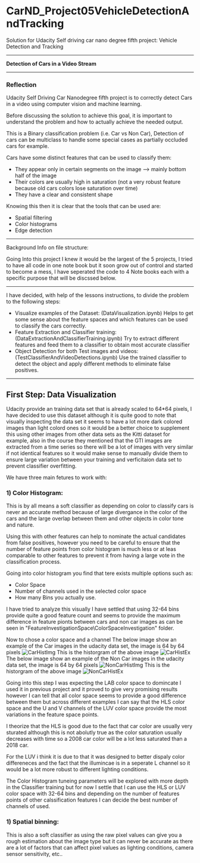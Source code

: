 # CarND_Project05VehicleDetectionAndTracking
Solution for Udacity Self driving car nano degree fifth project: Vehicle Detection and Tracking

---

**Detection of Cars in a Video Stream**

[//]: # (Image References)

[LCS]: https://i.pinimg.com/originals/63/c8/9a/63c89aba0ed994edcfce462b2a4b2b6b.jpg
[CarHistImg]: ./ReportImages/Histogram/CarExample.png
[CarHistEx]: ./ReportImages/Histogram/CarExampleHist.png
[NonCarHistImg]: ./ReportImages/Histogram/NonCarExample.png
[NonCarHistEx]: ./ReportImages/Histogram/NonCarExampleHist.png

---

### Reflection

Udacity Self Driving Car Nanodegree fifth project is to correctly detect Cars in a video using computer vision and machine learning.

Before discussing the solution to achieve this goal, it is important to understand the problem and how to actually achieve the needed output.

This is a Binary classification problem (i.e. Car vs Non Car), Detection of cars can be multiclass to handle some special cases as partially occluded cars for example.

Cars have some distinct features that can be used to classify them:
  * They appear only in certain segments on the image --> mainly bottom half of the image
  * Their colors are usually high in saturation (not a very robust feature because old cars colors lose saturation over time)
  * They have a clear and consistent shape

Knowing this then it is clear that the tools that can be used are:
  * Spatial filtering
  * Color histograms
  * Edge detection

---

Background Info on file structure:

Going Into this project I knew it would be the largest of the 5 projects, I tried to have all code in one note book but it soon grow out of control and started to become a mess, I have seperated the code to 4 Note books each with a specific purpose that will be discssed below.

---

I have decided, with help of the lessons instructions, to divide the problem to the following steps:
  
  * Visualize examples of the Dataset: (DataVisualization.ipynb)
    Helps to get some sense about the feature spaces and which features can be used to classify the cars correctly.
  * Feature Extraction and Classifier training: (DataExtractionAndClassifierTraining.ipynb)
    Try to extract different features and feed them to a classifier to obtain most accurate classifier
  * Object Detection for both Test images and videos: (TestClassifierAndVideoDetections.ipynb)
    Use the trained classifier to detect the object and apply different methods to eliminate false positives.

---

## First Step: Data Visualization

Udacity provide an training data set that is already scaled to 64*64 pixels, I have decided to use this dataset although it is quite good to note that visually inspecting the data set it seems to have a lot more dark colored images than light colord ones so it would be a better choice to supplement this using other images from other data sets as the Kitti dataset for example, also in the course they mentioned that the GTI images are extracted from a time series so there will be a lot of images with very similar if not identical features so it would make sense to manually divide them to ensure large variation between your training and verficitaion data set to prevent classifier overfitting.

We have three main fetures to work with:

### 1) Color Histogram:

This is by all means a soft classifier as depending on color to classify cars is never an accurate method because of large divergance in the color of the cars and the large overlap between them and other objects in color tone and nature.

Using this with other features can help to nominate the actual candidates from false positives, however you need to be careful to ensure that the number of feature points from color histogram is much less or at leas comparable to other features to prevent it from having a large vote in the classification process.

Going into color histogram you find that tere exists multiple options such as:
  * Color Space
  * Number of channels used in the selected color space
  * How many Bins you actually use.

I have tried to analyze this visually I have settled that using 32-64 bins provide quite a good feature count and seems to provide the maximum difference in feature pionts between cars and non car images as can be seen in "FeatureInvestigationSpace\ColorSpaceInvestigation" folder.

Now to chose a color space and a channel
The below image show an example of the Car images in the udacity data set, the image is 64 by 64 pixels
![CarHistImg][CarHistImg]
This is the historgram of the above image
![CarHistEx][CarHistEx]
The below image show an example of the Non Car images in the udacity data set, the image is 64 by 64 pixels
![NonCarHistImg][NonCarHistImg]
This is the historgram of the above image
![NonCarHistEx][NonCarHistEx]

Going into this step I was expecting the LAB color space to domincate I used it in previous project and it proved to give very promising results however I can tell that all color space seems to provide a good difference between them but across different examples I can say that the HLS color space and the U and V channels of the LUV color space provide the most variations in the feature space points.

I theorize that the HLS is good due to the fact that car color are usually very sturated although this is not abolutly true as the color saturation usually decreases with time so a 2008 car color will be a lot less saturated than a 2018 car.

For the LUV i think it is due to that it was designed to better dispaly color differeneces and the fact that the illumincae is in a seperate L channel so it would be a lot more robust to different lighting conditions.

The Color Histogram tuneing parameters will be explored with more depth in the Classifier training but for now I settle that I can use the HLS or LUV color space with 32-64 bins and depending on the number of features points of other calssification features I can decide the best number of channels of used.

### 1) Spatial binning:
This is also a soft classifier as using the raw pixel values can give you a rough estimation about the image type but it can never be accurate as there are a lot of factors that can affect pixel values as lighting conditions, camera sensor sensitivity, etc..
